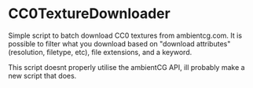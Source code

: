 # CC0TextureDownloader

Simple script to batch download CC0 textures from ambientcg.com.
It is possible to filter what you download based on "download attributes" (resolution, filetype, etc), file extensions, and a keyword.

This script doesnt properly utilise the ambientCG API, ill probably make a new script that does.
